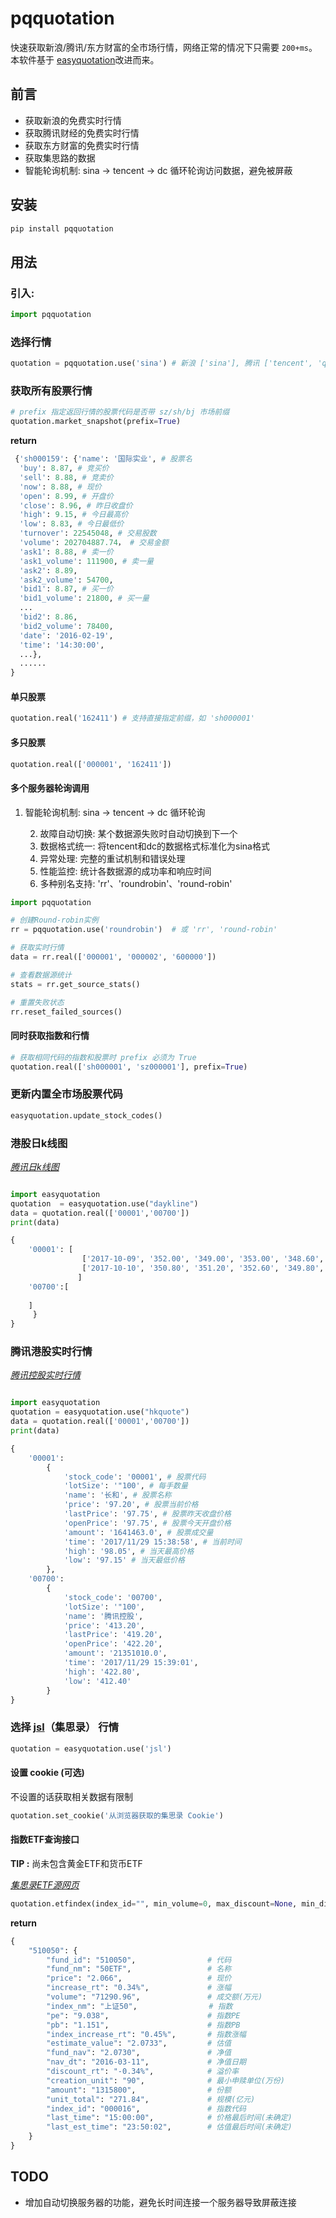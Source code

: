 # pqquotation




快速获取新浪/腾讯/东方财富的全市场行情，网络正常的情况下只需要 `200+ms`。本软件基于 [easyquotation](https://github.com/shidenggui/easyquotation)改进而来。

## 前言
* 获取新浪的免费实时行情
* 获取腾讯财经的免费实时行情
* 获取东方财富的免费实时行情
* 获取集思路的数据
* 智能轮询机制: sina → tencent → dc 循环轮询访问数据，避免被屏蔽



## 安装

```python
pip install pqquotation
```

## 用法

### 引入:

```python
import pqquotation
```

### 选择行情

```python
quotation = pqquotation.use('sina') # 新浪 ['sina'], 腾讯 ['tencent', 'qq'], 东方财富 ['dc', 'eastmoney']
```

### 获取所有股票行情

```python
# prefix 指定返回行情的股票代码是否带 sz/sh/bj 市场前缀
quotation.market_snapshot(prefix=True) 
```

**return**

```python
 {'sh000159': {'name': '国际实业', # 股票名
  'buy': 8.87, # 竞买价
  'sell': 8.88, # 竞卖价
  'now': 8.88, # 现价
  'open': 8.99, # 开盘价
  'close': 8.96, # 昨日收盘价
  'high': 9.15, # 今日最高价
  'low': 8.83, # 今日最低价
  'turnover': 22545048, # 交易股数
  'volume': 202704887.74， # 交易金额
  'ask1': 8.88, # 卖一价
  'ask1_volume': 111900, # 卖一量
  'ask2': 8.89,
  'ask2_volume': 54700,
  'bid1': 8.87, # 买一价
  'bid1_volume': 21800, # 买一量
  ...
  'bid2': 8.86, 
  'bid2_volume': 78400,
  'date': '2016-02-19',
  'time': '14:30:00',
  ...},
  ......
}
```

#### 单只股票

```python
quotation.real('162411') # 支持直接指定前缀，如 'sh000001'
```

#### 多只股票

```python
quotation.real(['000001', '162411']) 
```

#### 多个服务器轮询调用

1. 智能轮询机制: sina → tencent → dc 循环轮询

    2. 故障自动切换: 某个数据源失败时自动切换到下一个
    3. 数据格式统一: 将tencent和dc的数据格式标准化为sina格式
    4. 异常处理: 完整的重试机制和错误处理
    5. 性能监控: 统计各数据源的成功率和响应时间
    6. 多种别名支持: 'rr'、'roundrobin'、'round-robin'

```Python
import pqquotation

# 创建Round-robin实例
rr = pqquotation.use('roundrobin')  # 或 'rr', 'round-robin'

# 获取实时行情
data = rr.real(['000001', '000002', '600000'])

# 查看数据源统计
stats = rr.get_source_stats()

# 重置失败状态
rr.reset_failed_sources()
```



#### 同时获取指数和行情

```python
# 获取相同代码的指数和股票时 prefix 必须为 True
quotation.real(['sh000001', 'sz000001'], prefix=True)
```

### 更新内置全市场股票代码

```python
easyquotation.update_stock_codes()
```


### 港股日k线图
*[腾讯日k线图](http://web.ifzq.gtimg.cn/appstock/app/hkfqkline/get?_var=kline_dayqfq&param=hk00700,day,,,350,qfq&r=0.7773272375526847)*

```python

import easyquotation
quotation  = easyquotation.use("daykline")
data = quotation.real(['00001','00700'])
print(data)
```

```python
{
    '00001': [
                ['2017-10-09', '352.00', '349.00', '353.00', '348.60', '13455864.00'], # [日期, 今开, 今收, 最高, 最低, 成交量 ]
                ['2017-10-10', '350.80', '351.20', '352.60', '349.80', '10088970.00'],
               ]
    '00700':[
        
    ]           
     }
}
```

### 腾讯港股实时行情 
*[腾讯控股实时行情](http://sqt.gtimg.cn/utf8/q=r_hk00700)*
```python

import easyquotation
quotation = easyquotation.use("hkquote")
data = quotation.real(['00001','00700'])
print(data)
```

```python
{
    '00001': 
        {
            'stock_code': '00001', # 股票代码
            'lotSize': '"100', # 每手数量
            'name': '长和', # 股票名称
            'price': '97.20', # 股票当前价格
            'lastPrice': '97.75', # 股票昨天收盘价格
            'openPrice': '97.75', # 股票今天开盘价格
            'amount': '1641463.0', # 股票成交量 
            'time': '2017/11/29 15:38:58', # 当前时间
            'high': '98.05', # 当天最高价格
            'low': '97.15' # 当天最低价格
        }, 
    '00700': 
        {
            'stock_code': '00700', 
            'lotSize': '"100',
            'name': '腾讯控股', 
            'price': '413.20', 
            'lastPrice': '419.20', 
            'openPrice': '422.20', 
            'amount': '21351010.0', 
            'time': '2017/11/29 15:39:01', 
            'high': '422.80',
            'low': '412.40'
        }
}
```

### 选择 [jsl](https://www.jisilu.cn)（集思录） 行情

```python
quotation = easyquotation.use('jsl') 
```

#### 设置 cookie (可选)

不设置的话获取相关数据有限制

```python
quotation.set_cookie('从浏览器获取的集思录 Cookie')
```


#### 指数ETF查询接口

**TIP :** 尚未包含黄金ETF和货币ETF

*[集思录ETF源网页](https://www.jisilu.cn/data/etf/#tlink_2)*

```python
quotation.etfindex(index_id="", min_volume=0, max_discount=None, min_discount=None)
```

**return**

```python
{
    "510050": {
        "fund_id": "510050",                # 代码
        "fund_nm": "50ETF",                 # 名称
        "price": "2.066",                   # 现价
        "increase_rt": "0.34%",             # 涨幅
        "volume": "71290.96",               # 成交额(万元)
        "index_nm": "上证50",                # 指数
        "pe": "9.038",                      # 指数PE
        "pb": "1.151",                      # 指数PB
        "index_increase_rt": "0.45%",       # 指数涨幅
        "estimate_value": "2.0733",         # 估值
        "fund_nav": "2.0730",               # 净值
        "nav_dt": "2016-03-11",             # 净值日期
        "discount_rt": "-0.34%",            # 溢价率
        "creation_unit": "90",              # 最小申赎单位(万份)
        "amount": "1315800",                # 份额
        "unit_total": "271.84",             # 规模(亿元)
        "index_id": "000016",               # 指数代码
        "last_time": "15:00:00",            # 价格最后时间(未确定)
        "last_est_time": "23:50:02",        # 估值最后时间(未确定)
    }
}
```

## TODO
* 增加自动切换服务器的功能，避免长时间连接一个服务器导致屏蔽连接

